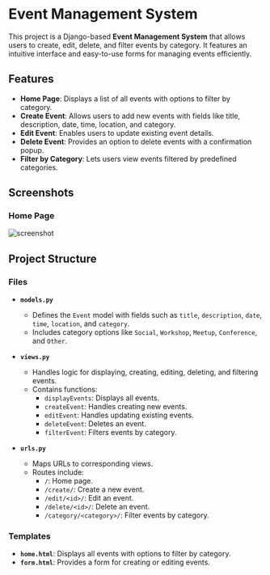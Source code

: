 # Event Management System

This project is a Django-based **Event Management System** that allows users to create, edit, delete, and filter events by category. It features an intuitive interface and easy-to-use forms for managing events efficiently.

## Features

- **Home Page**: Displays a list of all events with options to filter by category.
- **Create Event**: Allows users to add new events with fields like title, description, date, time, location, and category.
- **Edit Event**: Enables users to update existing event details.
- **Delete Event**: Provides an option to delete events with a confirmation popup.
- **Filter by Category**: Lets users view events filtered by predefined categories.

## Screenshots

### Home Page
![screenshot](image.png)

## Project Structure

### Files

- **`models.py`**
  - Defines the `Event` model with fields such as `title`, `description`, `date`, `time`, `location`, and `category`.
  - Includes category options like `Social`, `Workshop`, `Meetup`, `Conference`, and `Other`.

- **`views.py`**
  - Handles logic for displaying, creating, editing, deleting, and filtering events.
  - Contains functions:
    - `displayEvents`: Displays all events.
    - `createEvent`: Handles creating new events.
    - `editEvent`: Handles updating existing events.
    - `deleteEvent`: Deletes an event.
    - `filterEvent`: Filters events by category.

- **`urls.py`**
  - Maps URLs to corresponding views.
  - Routes include:
    - `/`: Home page.
    - `/create/`: Create a new event.
    - `/edit/<id>/`: Edit an event.
    - `/delete/<id>/`: Delete an event.
    - `/category/<category>/`: Filter events by category.

### Templates

- **`home.html`**: Displays all events with options to filter by category.
- **`form.html`**: Provides a form for creating or editing events.